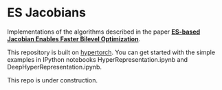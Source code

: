 # ES Jacobians 
Implementations of the algorithms described in the paper [**ES-based Jacobian Enables Faster Bilevel Optimization**](https://arxiv.org/abs/2110.07004). 

This repository is built on [hypertorch](https://github.com/prolearner/hypertorch). 
You can get started with the simple examples in IPython notebooks HyperRepresentation.ipynb and DeepHyperRepresentation.ipynb. 

This repo is under construction. 

